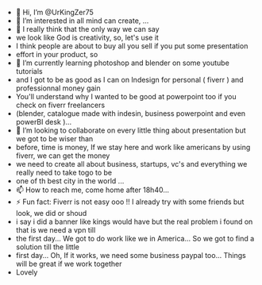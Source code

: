 - 👋 Hi, I’m @UrKingZer75
- 👀 I’m interested in all mind can create, ...
- 👀 I really think that the only way we can say
- we look like God is creativity, so, let's use it
- I think people are about to buy all you sell if you put some presentation
- effort in your product, so
- 🌱 I’m currently learning photoshop and blender on some youtube tutorials
- and I got to be as good as I can on Indesign for personal ( fiverr ) and professionnal money gain
- You'll understand why I wanted to be good at powerpoint too if you check on fiverr freelancers
- (blender, catalogue made with indesin, business powerpoint and even powerBI desk )...
- 💞️ I’m looking to collaborate on every little thing about presentation but we got to be wiser than
- before, time is money, If we stay here and work like americans by using fiverr, we can get the money
- we need to create all about business, startups, vc's and everything we really need to take togo to be
- one of th best city in the world ...
- 📫 How to reach me, come home after 18h40...
- ⚡ Fun fact: Fiverr is not easy ooo !! I already try with some friends but look, we did or shoud
- i say i did a banner like kings would have but the real problem i found on that is we need a vpn till
- the first day... We got to do work like we in America... So we got to find a solution till the little
- first day... Oh, If it works, we need some business paypal too... Things will be great if we work together
- Lovely

<!---
UrKingZer75/UrKingZer75 is a ✨ special ✨ repository because its `README.md` (this file) appears on your GitHub profile.
You can click the Preview link to take a look at your changes.
--->
